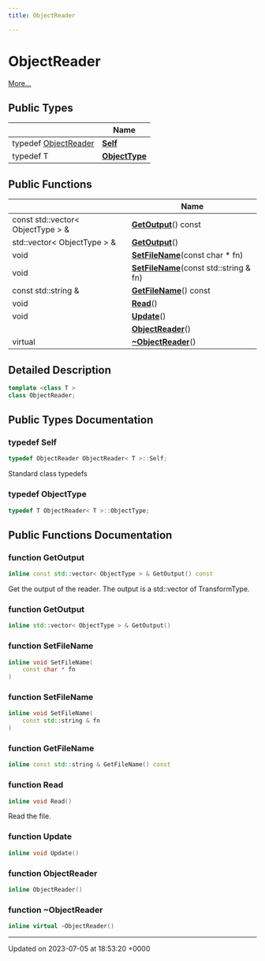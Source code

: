 ```yaml
---
title: ObjectReader

---
```


# ObjectReader



 [More...](#detailed-description)

## Public Types

|                | Name           |
| -------------- | -------------- |
| typedef [ObjectReader](../Classes/classObjectReader.md) | **[Self](../Classes/classObjectReader.md#typedef-self)**  |
| typedef T | **[ObjectType](../Classes/classObjectReader.md#typedef-objecttype)**  |

## Public Functions

|                | Name           |
| -------------- | -------------- |
| const std::vector< ObjectType > & | **[GetOutput](../Classes/classObjectReader.md#function-getoutput)**() const |
| std::vector< ObjectType > & | **[GetOutput](../Classes/classObjectReader.md#function-getoutput)**() |
| void | **[SetFileName](../Classes/classObjectReader.md#function-setfilename)**(const char * fn) |
| void | **[SetFileName](../Classes/classObjectReader.md#function-setfilename)**(const std::string & fn) |
| const std::string & | **[GetFileName](../Classes/classObjectReader.md#function-getfilename)**() const |
| void | **[Read](../Classes/classObjectReader.md#function-read)**() |
| void | **[Update](../Classes/classObjectReader.md#function-update)**() |
| | **[ObjectReader](../Classes/classObjectReader.md#function-objectreader)**() |
| virtual | **[~ObjectReader](../Classes/classObjectReader.md#function-~objectreader)**() |

## Detailed Description

```cpp
template <class T >
class ObjectReader;
```

## Public Types Documentation

### typedef Self

```cpp
typedef ObjectReader ObjectReader< T >::Self;
```


Standard class typedefs 


### typedef ObjectType

```cpp
typedef T ObjectReader< T >::ObjectType;
```


## Public Functions Documentation

### function GetOutput

```cpp
inline const std::vector< ObjectType > & GetOutput() const
```


Get the output of the reader. The output is a std::vector of TransformType. 


### function GetOutput

```cpp
inline std::vector< ObjectType > & GetOutput()
```


### function SetFileName

```cpp
inline void SetFileName(
    const char * fn
)
```


### function SetFileName

```cpp
inline void SetFileName(
    const std::string & fn
)
```


### function GetFileName

```cpp
inline const std::string & GetFileName() const
```


### function Read

```cpp
inline void Read()
```


Read the file. 


### function Update

```cpp
inline void Update()
```


### function ObjectReader

```cpp
inline ObjectReader()
```


### function ~ObjectReader

```cpp
inline virtual ~ObjectReader()
```


-------------------------------

Updated on 2023-07-05 at 18:53:20 +0000